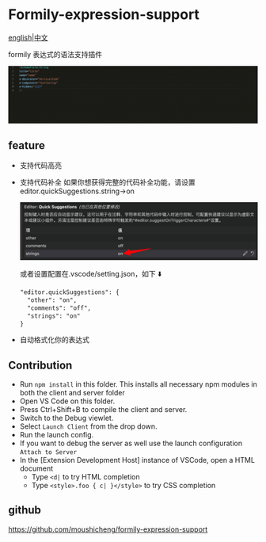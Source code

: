 # Formily-expression-support

[english](https://github.com/moushicheng/formily-expression-support/blob/master/README.md)|[中文](https://github.com/moushicheng/formily-expression-support/blob/master/README_CN.md)

formily 表达式的语法支持插件

![Alt text](https://github.com/moushicheng/formily-expression-support/blob/master/assets/preview.gif?raw=true)

## feature

- 支持代码高亮
- 支持代码补全
  如果你想获得完整的代码补全功能，请设置 editor.quickSuggestions.string->on

  ![Alt text](https://github.com/moushicheng/formily-expression-support/blob/master/assets/image.png?raw=true)

  或者设置配置在.vscode/setting.json，如下 ⬇️

  ```
  "editor.quickSuggestions": {
    "other": "on",
    "comments": "off",
    "strings": "on"
  }
  ```

- 自动格式化你的表达式

## Contribution

- Run `npm install` in this folder. This installs all necessary npm modules in both the client and server folder
- Open VS Code on this folder.
- Press Ctrl+Shift+B to compile the client and server.
- Switch to the Debug viewlet.
- Select `Launch Client` from the drop down.
- Run the launch config.
- If you want to debug the server as well use the launch configuration `Attach to Server`
- In the [Extension Development Host] instance of VSCode, open a HTML document
  - Type `<d|` to try HTML completion
  - Type `<style>.foo { c| }</style>` to try CSS completion

## github

https://github.com/moushicheng/formily-expression-support
